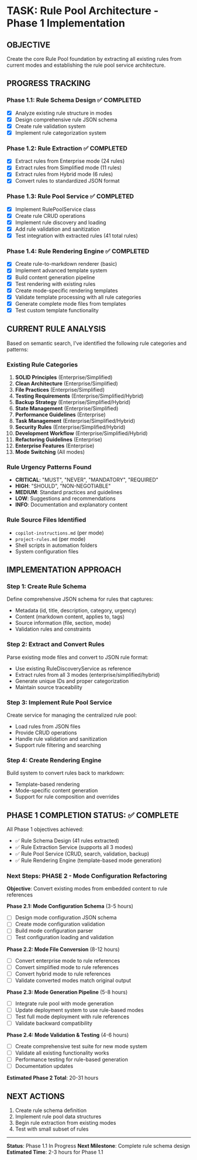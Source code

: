 # TASK: Rule Pool Architecture - Phase 1 Implementation

## OBJECTIVE
Create the core Rule Pool foundation by extracting all existing rules from current modes and establishing the rule pool service architecture.

## PROGRESS TRACKING

### Phase 1.1: Rule Schema Design ✅ COMPLETED
- [x] Analyze existing rule structure in modes
- [x] Design comprehensive rule JSON schema
- [x] Create rule validation system
- [x] Implement rule categorization system

### Phase 1.2: Rule Extraction ✅ COMPLETED
- [x] Extract rules from Enterprise mode (24 rules)
- [x] Extract rules from Simplified mode (11 rules)
- [x] Extract rules from Hybrid mode (6 rules)
- [x] Convert rules to standardized JSON format

### Phase 1.3: Rule Pool Service ✅ COMPLETED
- [x] Implement RulePoolService class
- [x] Create rule CRUD operations
- [x] Implement rule discovery and loading
- [x] Add rule validation and sanitization
- [x] Test integration with extracted rules (41 total rules)

### Phase 1.4: Rule Rendering Engine ✅ COMPLETED
- [x] Create rule-to-markdown renderer (basic)
- [x] Implement advanced template system
- [x] Build content generation pipeline
- [x] Test rendering with existing rules
- [x] Create mode-specific rendering templates
- [x] Validate template processing with all rule categories
- [x] Generate complete mode files from templates
- [x] Test custom template functionality

## CURRENT RULE ANALYSIS

Based on semantic search, I've identified the following rule categories and patterns:

### Existing Rule Categories
1. **SOLID Principles** (Enterprise/Simplified)
2. **Clean Architecture** (Enterprise/Simplified)
3. **File Practices** (Enterprise/Simplified)
4. **Testing Requirements** (Enterprise/Simplified/Hybrid)
5. **Backup Strategy** (Enterprise/Simplified/Hybrid)
6. **State Management** (Enterprise/Simplified)
7. **Performance Guidelines** (Enterprise)
8. **Task Management** (Enterprise/Simplified/Hybrid)
9. **Security Rules** (Enterprise/Simplified/Hybrid)
10. **Development Workflow** (Enterprise/Simplified/Hybrid)
11. **Refactoring Guidelines** (Enterprise)
12. **Enterprise Features** (Enterprise)
13. **Mode Switching** (All modes)

### Rule Urgency Patterns Found
- **CRITICAL**: "MUST", "NEVER", "MANDATORY", "REQUIRED"
- **HIGH**: "SHOULD", "NON-NEGOTIABLE"
- **MEDIUM**: Standard practices and guidelines
- **LOW**: Suggestions and recommendations
- **INFO**: Documentation and explanatory content

### Rule Source Files Identified
- `copilot-instructions.md` (per mode)
- `project-rules.md` (per mode)
- Shell scripts in automation folders
- System configuration files

## IMPLEMENTATION APPROACH

### Step 1: Create Rule Schema
Define comprehensive JSON schema for rules that captures:
- Metadata (id, title, description, category, urgency)
- Content (markdown content, applies to, tags)
- Source information (file, section, mode)
- Validation rules and constraints

### Step 2: Extract and Convert Rules
Parse existing mode files and convert to JSON rule format:
- Use existing RuleDiscoveryService as reference
- Extract rules from all 3 modes (enterprise/simplified/hybrid)
- Generate unique IDs and proper categorization
- Maintain source traceability

### Step 3: Implement Rule Pool Service
Create service for managing the centralized rule pool:
- Load rules from JSON files
- Provide CRUD operations
- Handle rule validation and sanitization
- Support rule filtering and searching

### Step 4: Create Rendering Engine
Build system to convert rules back to markdown:
- Template-based rendering
- Mode-specific content generation
- Support for rule composition and overrides

## PHASE 1 COMPLETION STATUS: ✅ COMPLETE

All Phase 1 objectives achieved:
- ✅ Rule Schema Design (41 rules extracted)
- ✅ Rule Extraction Service (supports all 3 modes)
- ✅ Rule Pool Service (CRUD, search, validation, backup)
- ✅ Rule Rendering Engine (template-based mode generation)

### Next Steps: PHASE 2 - Mode Configuration Refactoring

**Objective**: Convert existing modes from embedded content to rule references

**Phase 2.1: Mode Configuration Schema** (3-5 hours)
- [ ] Design mode configuration JSON schema
- [ ] Create mode configuration validation
- [ ] Build mode configuration parser
- [ ] Test configuration loading and validation

**Phase 2.2: Mode File Conversion** (8-12 hours)
- [ ] Convert enterprise mode to rule references
- [ ] Convert simplified mode to rule references  
- [ ] Convert hybrid mode to rule references
- [ ] Validate converted modes match original output

**Phase 2.3: Mode Generation Pipeline** (5-8 hours)
- [ ] Integrate rule pool with mode generation
- [ ] Update deployment system to use rule-based modes
- [ ] Test full mode deployment with rule references
- [ ] Validate backward compatibility

**Phase 2.4: Mode Validation & Testing** (4-6 hours)
- [ ] Create comprehensive test suite for new mode system
- [ ] Validate all existing functionality works
- [ ] Performance testing for rule-based generation
- [ ] Documentation updates

**Estimated Phase 2 Total**: 20-31 hours

## NEXT ACTIONS
1. Create rule schema definition
2. Implement rule pool data structures
3. Begin rule extraction from existing modes
4. Test with small subset of rules

---
**Status**: Phase 1.1 In Progress
**Next Milestone**: Complete rule schema design
**Estimated Time**: 2-3 hours for Phase 1.1
